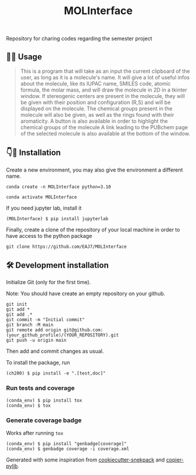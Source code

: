 
<h1 align="center">
MOLInterface
</h1>

<br>


Repository for charing codes regarding the semester project

## 👨‍🔬 Usage

> This is a program that will take as an input the current clipboard of the user, as long as it is a molecule's name.
> It will give a lot of useful infos about the molecule, like its IUPAC name, SMILES code, atomic formula, the molar mass, and will draw the molecule in 2D in a tkinter window.
> If stereogenic centers are present in the molecule, they will be given with their position and configuration (R,S) and will be displayed on the molecule.
> The chemical groups present in the molecule will also be given, as well as the rings found with their aromaticity.
> A button is also available in order to highlight the chemical groups of the molecule
> A link leading to the PUBchem page of the selected molecule is also available at the bottom of the window.

## 👇👾 Installation

Create a new environment, you may also give the environment a different name. 

```
conda create -n MOLInterface python=3.10 
```

```
conda activate MOLInterface
```

If you need jupyter lab, install it 

```
(MOLInterface) $ pip install jupyterlab
```
Finally, create a clone of the repository of your local machine in order to have access to the python package

```
git clone https://github.com/EAJ7/MOLInterface
```

## 🛠️ Development installation

Initialize Git (only for the first time). 

Note: You should have create an empty repository on your github.

```
git init
git add * 
git add .*
git commit -m "Initial commit" 
git branch -M main
git remote add origin git@github.com:(your_github_profile)/(YOUR_REPOSITORY).git 
git push -u origin main
```

Then add and commit changes as usual. 

To install the package, run

```
(ch200) $ pip install -e ".[test,doc]"
```

### Run tests and coverage

```
(conda_env) $ pip install tox
(conda_env) $ tox
```

### Generate coverage badge

Works after running `tox`

```
(conda_env) $ pip install "genbadge[coverage]"
(conda_env) $ genbadge coverage -i coverage.xml
```

Generated with some inspiration from [cookiecutter-snekpack](https://github.com/cthoyt/cookiecutter-snekpack) and [copier-pylib](https://github.com/astrojuanlu/copier-pylib).

